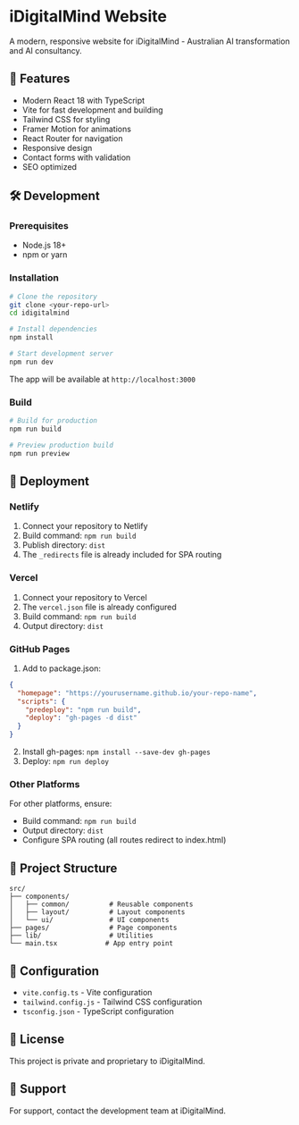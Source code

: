 # iDigitalMind Website

A modern, responsive website for iDigitalMind - Australian AI transformation and AI consultancy.

## 🚀 Features

- Modern React 18 with TypeScript
- Vite for fast development and building
- Tailwind CSS for styling
- Framer Motion for animations
- React Router for navigation
- Responsive design
- Contact forms with validation
- SEO optimized

## 🛠️ Development

### Prerequisites

- Node.js 18+ 
- npm or yarn

### Installation

```bash
# Clone the repository
git clone <your-repo-url>
cd idigitalmind

# Install dependencies
npm install

# Start development server
npm run dev
```

The app will be available at `http://localhost:3000`

### Build

```bash
# Build for production
npm run build

# Preview production build
npm run preview
```

## 🚀 Deployment

### Netlify

1. Connect your repository to Netlify
2. Build command: `npm run build`
3. Publish directory: `dist`
4. The `_redirects` file is already included for SPA routing

### Vercel

1. Connect your repository to Vercel
2. The `vercel.json` file is already configured
3. Build command: `npm run build`
4. Output directory: `dist`

### GitHub Pages

1. Add to package.json:
```json
{
  "homepage": "https://yourusername.github.io/your-repo-name",
  "scripts": {
    "predeploy": "npm run build",
    "deploy": "gh-pages -d dist"
  }
}
```

2. Install gh-pages: `npm install --save-dev gh-pages`
3. Deploy: `npm run deploy`

### Other Platforms

For other platforms, ensure:
- Build command: `npm run build`
- Output directory: `dist`
- Configure SPA routing (all routes redirect to index.html)

## 📁 Project Structure

```
src/
├── components/
│   ├── common/          # Reusable components
│   ├── layout/          # Layout components
│   └── ui/              # UI components
├── pages/               # Page components
├── lib/                 # Utilities
└── main.tsx            # App entry point
```

## 🔧 Configuration

- `vite.config.ts` - Vite configuration
- `tailwind.config.js` - Tailwind CSS configuration
- `tsconfig.json` - TypeScript configuration

## 📝 License

This project is private and proprietary to iDigitalMind.

## 🤝 Support

For support, contact the development team at iDigitalMind. 